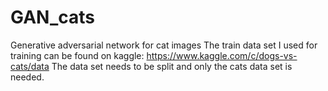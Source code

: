 # GAN_cats
Generative adversarial network for cat images
The train data set I used for training can be found on kaggle: https://www.kaggle.com/c/dogs-vs-cats/data
The data set needs to be split and only the cats data set is needed.
